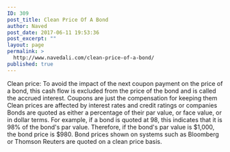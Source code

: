 ```yaml
---
ID: 309
post_title: Clean Price Of A Bond
author: Naved
post_date: 2017-06-11 19:53:36
post_excerpt: ""
layout: page
permalink: >
  http://www.navedali.com/clean-price-of-a-bond/
published: true
---
```

Clean price:
To avoid the impact of the next coupon payment on the price of a bond, this cash flow is excluded from the price of the bond and is called the accrued interest.
Coupons are just the compensation for keeping them
Clean prices are affected by interest rates and credit ratings or companies
Bonds are quoted as either a percentage of their par value, or face value, or in dollar terms. For example, if a bond is quoted at 98, this indicates that it is 98% of the bond's par value. Therefore, if the bond's par value is $1,000, the bond price is $980.
Bond prices shown on systems such as Bloomberg or Thomson Reuters are quoted on a clean price basis.